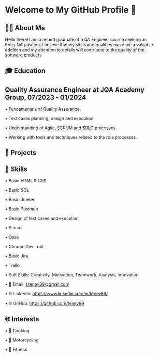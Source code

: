 # Welcome to My GitHub Profile 👋


## 👨‍💻 About Me

Hello there! I am a recent graduate of a QA Engineer course seeking an Entry QA position. I believe that my skills and qualities make me a valuable addition and my attention to details will contribute to the quality of the software products.

## 🎓 Education

## Quality Assurance Engineer at JQA Academy Group, 07/2023 - 01/2024

• Fundamentals of Quality Assurance.

• Test cases planning, design and execution.

• Understanding of Agile, SCRUM and SDLC processes.

• Working with tools and techniques related to the role processes.


## 💼 Projects



## 🚀 Skills

• Basic HTML & CSS

• Basic SQL

• Basic Jmeter

• Basic Postman

• Design of test cases and execution

• Scrum

• Qase

• Chrome Dev Tool

• Basic Jira

• Trello

• Soft Skills: Creativity, Motivation, Teamwork, Analysis, Innovation


• 📧 Email: t.tenev89@gmail.com

• 🌐 LinkedIn: https://www.linkedin.com/in/tenev89/

• 🌐 GitHub: https://github.com/tenev89





## 🌐 Interests

• 🍳 Cooking

• 🚴 Motorcycling

• 💪 Fitness

